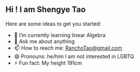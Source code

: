 ## Hi !  I am Shengye Tao

Here are some ideas to get you started:

- 🌱 I’m currently learning linear Algebra
- 💬 Ask me about anything
- 📫 How to reach me: RanchoTao@gmail.com
- 😄 Pronouns: he/him  I am not interested in LGBTQ
- ⚡ Fun fact: My height 191cm
